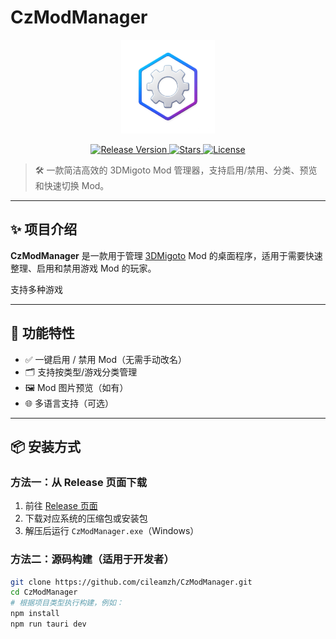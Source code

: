 # CzModManager


<p align="center">
  <img src="modmanager.png" alt="CzModManager Logo" width="150"/>
</p>

<p align="center">
  <a href="https://github.com/cileamzh/CzModManager/releases">
    <img src="https://img.shields.io/github/v/release/cileamzh/CzModManager?label=release" alt="Release Version">
  </a>
  <a href="https://github.com/cileamzh/CzModManager/stargazers">
    <img src="https://img.shields.io/github/stars/cileamzh/CzModManager" alt="Stars">
  </a>
  <a href="https://github.com/cileamzh/CzModManager/blob/main/LICENSE">
    <img src="https://img.shields.io/github/license/cileamzh/CzModManager" alt="License">
  </a>
</p>

> 🛠️ 一款简洁高效的 3DMigoto Mod 管理器，支持启用/禁用、分类、预览和快速切换 Mod。

---

## ✨ 项目介绍

**CzModManager** 是一款用于管理 [3DMigoto](https://github.com/bo3b/3Dmigoto) Mod 的桌面程序，适用于需要快速整理、启用和禁用游戏 Mod 的玩家。

支持多种游戏

---

## 🧩 功能特性

- ✅ 一键启用 / 禁用 Mod（无需手动改名）
- 🗂️ 支持按类型/游戏分类管理
- 🖼️ Mod 图片预览（如有）
- 🌐 多语言支持（可选）

---

## 📦 安装方式

### 方法一：从 Release 页面下载

1. 前往 [Release 页面](https://github.com/cileamzh/CzModManager/releases)
2. 下载对应系统的压缩包或安装包
3. 解压后运行 `CzModManager.exe`（Windows）

### 方法二：源码构建（适用于开发者）

```bash
git clone https://github.com/cileamzh/CzModManager.git
cd CzModManager
# 根据项目类型执行构建，例如：
npm install
npm run tauri dev
